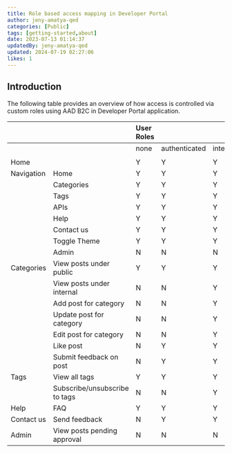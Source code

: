```yaml
---
title: Role based access mapping in Developer Portal
author: jeny-amatya-qed
categories: [Public]
tags: [getting-started,about]
date: 2023-07-13 01:14:37 
updatedBy: jeny-amatya-qed
updated: 2024-07-19 02:27:06 
likes: 1
---
```


## Introduction
The following table provides an overview of how access is controlled via custom roles using AAD B2C in Developer Portal application. 

| | |User Roles| | | | |
|:----|:----|:----|:----|:----|:----|:----|
| | |none|authenticated|internal|moderator_general|administrator|
| | | | | | | |
|Home| |Y|Y|Y|Y|Y|
|Navigation|Home|Y|Y|Y|Y|Y||
| |Categories|Y|Y|Y|Y|Y|
| |Tags|Y|Y|Y|Y|Y|
| |APIs|Y|Y|Y|Y|Y|
| |Help|Y|Y|Y|Y|Y|
| |Contact us|Y|Y|Y|Y|Y|
| |Toggle Theme|Y|Y|Y|Y|Y|
| |Admin|N|N|N|N|Y|
|Categories|View posts under public|Y|Y|Y|Y|Y|
| |View posts under internal|N|N|Y|Y|Y|
||Add  post for category|N|N|Y|Y|Y|
| |Update  post for category|N|N|Y|Y|Y|
| |Edit  post for category|N|N |Y|Y|Y|
| |Like post|N|Y|Y|Y|Y|
| |Submit feedback on post|N|Y|Y|Y|Y|
|Tags|View all tags|Y|Y|Y|Y|Y|
| |Subscribe/unsubscribe to tags|N|N|Y|Y|Y|
|Help|FAQ|Y|Y|Y|Y|Y|
|Contact us|Send feedback|N|Y|Y|Y|Y|
|Admin|View posts pending approval|N|N|N|N|Y|